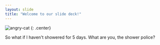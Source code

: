 ```yaml
---
layout: slide
title: "Welcome to our slide deck!"
---
```


![angry-cat](https://cloud.githubusercontent.com/assets/16547949/25400569/064d7bc6-29c1-11e7-90dc-fef44edd9f0a.jpg)
{: .center}

So what if I haven't showered for 5 days. What are you, the shower police?
